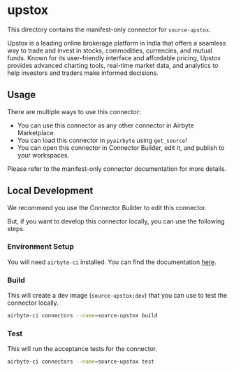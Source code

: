 # upstox
This directory contains the manifest-only connector for `source-upstox`.

Upstox is a leading online brokerage platform in India that offers a seamless way to trade and invest in stocks, commodities, currencies, and mutual funds. Known for its user-friendly interface and affordable pricing, Upstox provides advanced charting tools, real-time market data, and analytics to help investors and traders make informed decisions.

## Usage
There are multiple ways to use this connector:
- You can use this connector as any other connector in Airbyte Marketplace.
- You can load this connector in `pyairbyte` using `get_source`!
- You can open this connector in Connector Builder, edit it, and publish to your workspaces.

Please refer to the manifest-only connector documentation for more details.

## Local Development
We recommend you use the Connector Builder to edit this connector.

But, if you want to develop this connector locally, you can use the following steps.

### Environment Setup
You will need `airbyte-ci` installed. You can find the documentation [here](airbyte-ci).

### Build
This will create a dev image (`source-upstox:dev`) that you can use to test the connector locally.
```bash
airbyte-ci connectors --name=source-upstox build
```

### Test
This will run the acceptance tests for the connector.
```bash
airbyte-ci connectors --name=source-upstox test
```

